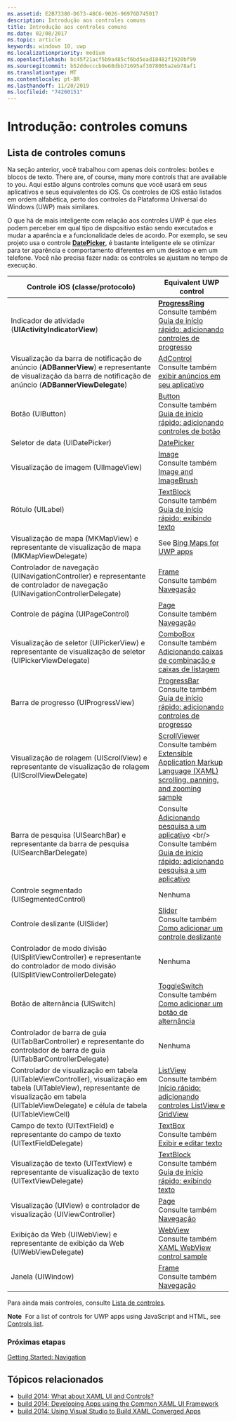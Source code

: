 ```yaml
---
ms.assetid: E2B73380-D673-48C6-9026-96976D745017
description: Introdução aos controles comuns
title: Introdução aos controles comuns
ms.date: 02/08/2017
ms.topic: article
keywords: windows 10, uwp
ms.localizationpriority: medium
ms.openlocfilehash: bc45f21acf5b9a485cf6bd5ead18482f1920bf99
ms.sourcegitcommit: b52ddecccb9e68dbb71695af3078005a2eb78af1
ms.translationtype: MT
ms.contentlocale: pt-BR
ms.lasthandoff: 11/20/2019
ms.locfileid: "74260151"
---
```

# <a name="getting-started-common-controls"></a>Introdução: controles comuns


## <a name="common-controls-list"></a>Lista de controles comuns

Na seção anterior, você trabalhou com apenas dois controles: botões e blocos de texto. There are, of course, many more controls that are available to you. Aqui estão alguns controles comuns que você usará em seus aplicativos e seus equivalentes do iOS. Os controles de iOS estão listados em ordem alfabética, perto dos controles da Plataforma Universal do Windows (UWP) mais similares.

O que há de mais inteligente com relação aos controles UWP é que eles podem perceber em qual tipo de dispositivo estão sendo executados e mudar a aparência e a funcionalidade deles de acordo. Por exemplo, se seu projeto usa o controle [**DatePicker**](https://docs.microsoft.com/previous-versions/windows/apps/br211681(v=win.10)), é bastante inteligente ele se otimizar para ter aparência e comportamento diferentes em um desktop e em um telefone. Você não precisa fazer nada: os controles se ajustam no tempo de execução.

| Controle iOS (classe/protocolo) | Equivalent UWP control |
|------------------------------|--------------------------------------|
| Indicador de atividade (**UIActivityIndicatorView**) | [**ProgressRing**](https://docs.microsoft.com/uwp/api/Windows.UI.Xaml.Controls.ProgressRing) <br/> Consulte também [Guia de início rápido: adicionando controles de progresso](https://docs.microsoft.com/previous-versions/windows/apps/hh780651(v=win.10)) |
| Visualização da barra de notificação de anúncio (**ADBannerView**) e representante de visualização da barra de notificação de anúncio (**ADBannerViewDelegate**) | [AdControl](https://docs.microsoft.com/uwp/api/microsoft.advertising.winrt.ui.adcontrol) <br/> Consulte também [exibir anúncios em seu aplicativo](../monetize/display-ads-in-your-app.md) |
| Botão (UIButton) | [Button](https://docs.microsoft.com/uwp/api/Windows.UI.Xaml.Controls.Button) <br/> Consulte também [Guia de início rápido: adicionando controles de botão](https://docs.microsoft.com/previous-versions/windows/apps/jj153346(v=win.10)) |
| Seletor de data (UIDatePicker) | [DatePicker](https://docs.microsoft.com/previous-versions/windows/apps/br211681(v=win.10)) |
| Visualização de imagem (UIImageView) | [Image](https://docs.microsoft.com/uwp/api/Windows.UI.Xaml.Controls.Image) <br/> Consulte também [Image and ImageBrush](https://docs.microsoft.com/windows/uwp/controls-and-patterns/images-imagebrushes) |
| Rótulo (UILabel) | [TextBlock](https://docs.microsoft.com/uwp/api/Windows.UI.Xaml.Controls.TextBlock) <br/> Consulte também [Guia de início rápido: exibindo texto](https://docs.microsoft.com/previous-versions/windows/apps/hh700392(v=win.10)) |
| Visualização de mapa (MKMapView) e representante de visualização de mapa (MKMapViewDelegate) | See [Bing Maps for UWP apps](https://msdn.microsoft.com/library/hh846481) |
| Controlador de navegação (UINavigationController) e representante de controlador de navegação (UINavigationControllerDelegate) | [Frame](https://docs.microsoft.com/uwp/api/Windows.UI.Xaml.Controls.Frame) <br/> Consulte também [Navegação](https://docs.microsoft.com/windows/uwp/layout/navigation-basics) |
| Controle de página (UIPageControl) | [Page](https://docs.microsoft.com/uwp/api/Windows.UI.Xaml.Controls.Page) <br/> Consulte também [Navegação](https://docs.microsoft.com/windows/uwp/layout/navigation-basics) |
| Visualização de seletor (UIPickerView) e representante de visualização de seletor (UIPickerViewDelegate) | [ComboBox](https://docs.microsoft.com/uwp/api/Windows.UI.Xaml.Controls.ComboBox) <br/> Consulte também [Adicionando caixas de combinação e caixas de listagem](https://docs.microsoft.com/previous-versions/windows/apps/hh780616(v=win.10)) |
| Barra de progresso (UIProgressView) | [ProgressBar](https://docs.microsoft.com/uwp/api/Windows.UI.Xaml.Controls.ProgressBar) <br/> Consulte também [Guia de início rápido: adicionando controles de progresso](https://docs.microsoft.com/previous-versions/windows/apps/hh780651(v=win.10)) |
| Visualização de rolagem (UIScrollView) e representante de visualização de rolagem (UIScrollViewDelegate) | [ScrollViewer](https://docs.microsoft.com/uwp/api/Windows.UI.Xaml.Controls.ScrollViewer) <br/>  Consulte também [Extensible Application Markup Language (XAML) scrolling, panning, and zooming sample](https://code.msdn.microsoft.com/windowsapps/xaml-scrollviewer-pan-and-949d29e9) |
| Barra de pesquisa (UISearchBar) e representante da barra de pesquisa (UISearchBarDelegate) | Consulte [Adicionando pesquisa a um aplicativo](https://docs.microsoft.com/previous-versions/windows/apps/jj130767(v=win.10)) <br/>  Consulte também [Guia de início rápido: adicionando pesquisa a um aplicativo](https://docs.microsoft.com/previous-versions/windows/apps/hh868180(v=win.10)) |
| Controle segmentado (UISegmentedControl) | Nenhuma |
| Controle deslizante (UISlider) | [Slider](https://docs.microsoft.com/uwp/api/Windows.UI.Xaml.Controls.Slider) <br/>  Consulte também [Como adicionar um controle deslizante](https://docs.microsoft.com/previous-versions/windows/apps/hh868197(v=win.10)) |
| Controlador de modo divisão (UISplitViewController) e representante do controlador de modo divisão (UISplitViewControllerDelegate) | Nenhuma |
| Botão de alternância (UISwitch) | [ToggleSwitch](https://docs.microsoft.com/uwp/api/Windows.UI.Xaml.Controls.ToggleSwitch) <br/>  Consulte também [Como adicionar um botão de alternância](https://docs.microsoft.com/previous-versions/windows/apps/hh868198(v=win.10)) |
| Controlador de barra de guia (UITabBarController) e representante do controlador de barra de guia (UITabBarControllerDelegate) | Nenhuma |
| Controlador de visualização em tabela (UITableViewController), visualização em tabela (UITableView), representante de visualização em tabela (UITableViewDelegate) e célula de tabela (UITableViewCell) | [ListView](https://docs.microsoft.com/uwp/api/Windows.UI.Xaml.Controls.ListView) <br/>  Consulte também [Início rápido: adicionando controles ListView e GridView](https://docs.microsoft.com/previous-versions/windows/apps/hh780650(v=win.10)) |
| Campo de texto (UITextField) e representante do campo de texto (UITextFieldDelegate) | [TextBox](https://docs.microsoft.com/uwp/api/Windows.UI.Xaml.Controls.TextBox) <br/>  Consulte também [Exibir e editar texto](https://docs.microsoft.com/windows/uwp/design/controls-and-patterns/text-controls) |
| Visualização de texto (UITextView) e representante de visualização de texto (UITextViewDelegate) | [TextBlock](https://docs.microsoft.com/uwp/api/Windows.UI.Xaml.Controls.TextBlock) <br/>  Consulte também [Guia de início rápido: exibindo texto](https://docs.microsoft.com/previous-versions/windows/apps/hh700392(v=win.10)) |
| Visualização (UIView) e controlador de visualização (UIViewController) | [Page](https://docs.microsoft.com/uwp/api/Windows.UI.Xaml.Controls.Page) <br/>  Consulte também [Navegação](https://docs.microsoft.com/windows/uwp/layout/navigation-basics) |
| Exibição da Web (UIWebView) e representante de exibição da Web (UIWebViewDelegate) | [WebView](https://docs.microsoft.com/uwp/api/Windows.UI.Xaml.Controls.WebView) <br/>  Consulte também [XAML WebView control sample](https://code.msdn.microsoft.com/windowsapps/XAML-WebView-control-sample-58ad63f7) |
| Janela (UIWindow) | [Frame](https://docs.microsoft.com/uwp/api/Windows.UI.Xaml.Controls.Frame) <br/>  Consulte também [Navegação](https://docs.microsoft.com/windows/uwp/layout/navigation-basics) |

Para ainda mais controles, consulte [Lista de controles](https://docs.microsoft.com/windows/uwp/design/controls-and-patterns/).

**Note**  For a list of controls for UWP apps using JavaScript and HTML, see [Controls list](https://docs.microsoft.com/previous-versions/windows/apps/hh465453(v=win.10)).

### <a name="next-step"></a>Próximas etapas

[Getting Started: Navigation](getting-started-navigation.md)

## <a name="related-topics"></a>Tópicos relacionados

* [build 2014: What about XAML UI and Controls?](https://channel9.msdn.com/Events/Build/2014/2-516)
* [build 2014: Developing Apps using the Common XAML UI Framework](https://channel9.msdn.com/Events/Build/2014/2-507)
* [build 2014: Using Visual Studio to Build XAML Converged Apps](https://channel9.msdn.com/Events/Build/2014/3-591)
